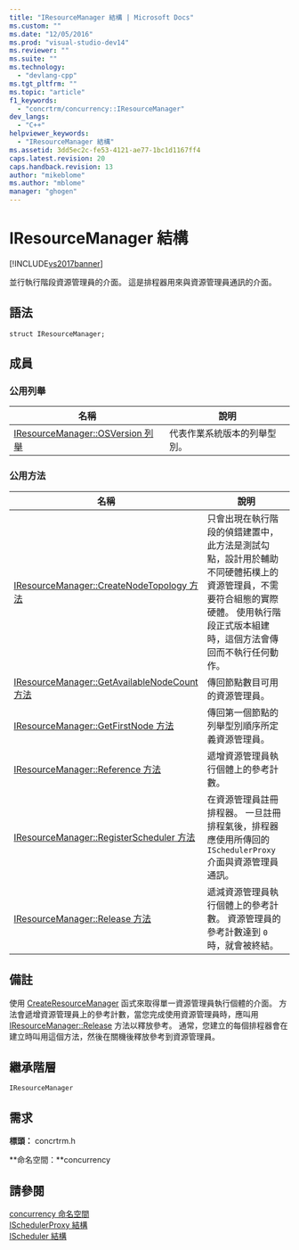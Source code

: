 ```yaml
---
title: "IResourceManager 結構 | Microsoft Docs"
ms.custom: ""
ms.date: "12/05/2016"
ms.prod: "visual-studio-dev14"
ms.reviewer: ""
ms.suite: ""
ms.technology: 
  - "devlang-cpp"
ms.tgt_pltfrm: ""
ms.topic: "article"
f1_keywords: 
  - "concrtrm/concurrency::IResourceManager"
dev_langs: 
  - "C++"
helpviewer_keywords: 
  - "IResourceManager 結構"
ms.assetid: 3dd5ec2c-fe53-4121-ae77-1bc1d1167ff4
caps.latest.revision: 20
caps.handback.revision: 13
author: "mikeblome"
ms.author: "mblome"
manager: "ghogen"
---
```

# IResourceManager 結構
[!INCLUDE[vs2017banner](../../../assembler/inline/includes/vs2017banner.md)]

並行執行階段資源管理員的介面。  這是排程器用來與資源管理員通訊的介面。  
  
## 語法  
  
```  
struct IResourceManager;  
```  
  
## 成員  
  
### 公用列舉  
  
|名稱|說明|  
|--------|--------|  
|[IResourceManager::OSVersion 列舉](../Topic/IResourceManager::OSVersion%20Enumeration.md)|代表作業系統版本的列舉型別。|  
  
### 公用方法  
  
|名稱|說明|  
|--------|--------|  
|[IResourceManager::CreateNodeTopology 方法](../Topic/IResourceManager::CreateNodeTopology%20Method.md)|只會出現在執行階段的偵錯建置中，此方法是測試勾點，設計用於輔助不同硬體拓樸上的資源管理員，不需要符合組態的實際硬體。  使用執行階段正式版本組建時，這個方法會傳回而不執行任何動作。|  
|[IResourceManager::GetAvailableNodeCount 方法](../Topic/IResourceManager::GetAvailableNodeCount%20Method.md)|傳回節點數目可用的資源管理員。|  
|[IResourceManager::GetFirstNode 方法](../Topic/IResourceManager::GetFirstNode%20Method.md)|傳回第一個節點的列舉型別順序所定義資源管理員。|  
|[IResourceManager::Reference 方法](../Topic/IResourceManager::Reference%20Method.md)|遞增資源管理員執行個體上的參考計數。|  
|[IResourceManager::RegisterScheduler 方法](../Topic/IResourceManager::RegisterScheduler%20Method.md)|在資源管理員註冊排程器。  一旦註冊排程氣後，排程器應使用所傳回的 `ISchedulerProxy` 介面與資源管理員通訊。|  
|[IResourceManager::Release 方法](../Topic/IResourceManager::Release%20Method.md)|遞減資源管理員執行個體上的參考計數。  資源管理員的參考計數達到 `0` 時，就會被終結。|  
  
## 備註  
 使用 [CreateResourceManager](../Topic/CreateResourceManager%20Function.md) 函式來取得單一資源管理員執行個體的介面。  方法會遞增資源管理員上的參考計數，當您完成使用資源管理員時，應叫用 [IResourceManager::Release](../Topic/IResourceManager::Release%20Method.md) 方法以釋放參考。  通常，您建立的每個排程器會在建立時叫用這個方法，然後在關機後釋放參考到資源管理員。  
  
## 繼承階層  
 `IResourceManager`  
  
## 需求  
 **標頭：** concrtrm.h  
  
 **命名空間：**concurrency  
  
## 請參閱  
 [concurrency 命名空間](../../../parallel/concrt/reference/concurrency-namespace.md)   
 [ISchedulerProxy 結構](../../../parallel/concrt/reference/ischedulerproxy-structure.md)   
 [IScheduler 結構](../../../parallel/concrt/reference/ischeduler-structure.md)